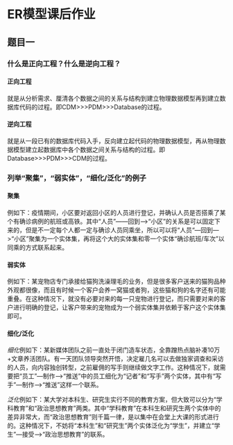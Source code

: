# ER模型课后作业
## 题目一
### 什么是正向工程？什么是逆向工程？

#### 正向工程

就是从分析需求、厘清各个数据之间的关系与结构到建立物理数据模型再到建立数据库代码的过程。即CDM>>>PDM>>>Database的过程。

#### 逆向工程

就是从一段已有的数据库代码入手，反向建立起代码的物理数据模型，再从物理数据模型建立起数据库中各个数据之间关系与结构的过程。即Database>>>PDM>>>CDM的过程。

### 列举“聚集”，“弱实体”，“细化/泛化”的例子

#### 聚集

例如下：疫情期间，小区要对返回小区的人员进行登记，并确认人员是否搭乘了某个有确诊病例的航班或高铁。其中“人员”——回到——>“小区”的关系是可以固定下来的，但是不一定每个人都一定与确诊人员同乘坐，所以可以将“人员“—回到—>“小区”聚集为一个实体集，再将这个大的实体集和零一个实体“确诊航班/车次”以同乘的方式联系起来。

#### 弱实体

例如下：某宠物店专门承接给猫狗洗澡理毛的业务，但是很多客户送来的猫狗品种外观都很像，而且有时候一个客户会养一窝猫或者狗，这些猫和狗的名字还有可能重叠。在这种情况下，就没有必要对来的每一只宠物进行登记，而只需要对来的客户进行明确的登记，让客户带来的宠物成为一个弱实体集并依赖于客户这个实体集即可。

#### 细化/泛化

*细化*例如下：某新媒体团队之前一直处于闭门造车状态，全靠蹭热点脑补凑10万+文章养活团队。有一天团队领导突然开悟，决定雇几名可以去做独家调查和采访的人员，向内容独创转型，之前雇佣的写手则继续做文字工作。这种情况下，就需要把“员工”—制作—>“推送”中的员工细化为“记者”和“写手”两个实体，其中有“写手”—制作—>“推送”这样一个联系。

*泛化*例如下：某大学对本科生、研究生实行不同的教育方案，但大致可以分为“学科教育”和“政治思想教育”两类。其中“学科教育”在本科生和研究生两个实体中的差异非常大，而“政治思想教育”则千篇一律，是以集中在会堂上大课的形式进行的。这种情况下，不妨将“本科生”和“研究生”两个实体泛化为“学生”，并建立“学生”—接受—>“政治思想教育”的联系。
